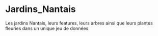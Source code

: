 # Jardins_Nantais
Les jardins Nantais, leurs features, leurs arbres ainsi que leurs plantes fleuries dans un unique jeu de données
